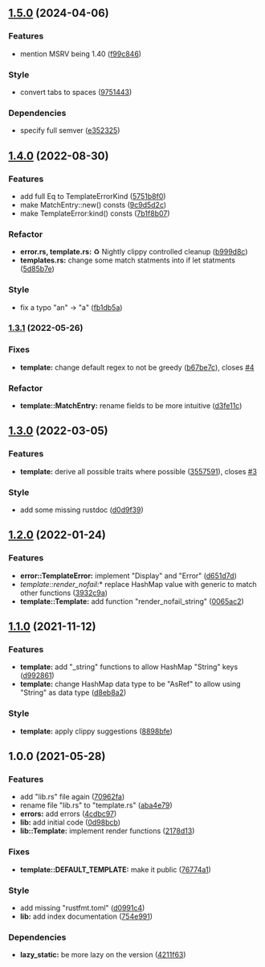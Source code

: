 ## [1.5.0](https://github.com/hasezoey/new_string_template/compare/v1.4.0...v1.5.0) (2024-04-06)


### Features

* mention MSRV being 1.40 ([f99c846](https://github.com/hasezoey/new_string_template/commit/f99c846d593fb2b367480ed5db71c7d1dde33bd5))


### Style

* convert tabs to spaces ([9751443](https://github.com/hasezoey/new_string_template/commit/975144371ac91461330446f091e776f68270ef5b))


### Dependencies

* specify full semver ([e352325](https://github.com/hasezoey/new_string_template/commit/e35232557c0611836a218cd03848a1b613e68b8c))

## [1.4.0](https://github.com/hasezoey/new_string_template/compare/v1.3.1...v1.4.0) (2022-08-30)


### Features

* add full Eq to TemplateErrorKind ([5751b8f0](https://github.com/hasezoey/new_string_template/commit/5751b8f0b884a8d87a095867680057c9450d619a))
* make MatchEntry::new() consts ([9c9d5d2c](https://github.com/hasezoey/new_string_template/commit/9c9d5d2c61880b4ff74e8d41a4254a8516d3aa82))
* make TemplateError:kind() consts ([7b1f8b07](https://github.com/hasezoey/new_string_template/commit/7b1f8b07f2232a2dfcc0d3995e61a6215a633bad))


### Refactor

* **error.rs, template.rs:** :recycle: Nightly clippy controlled cleanup ([b999d8c](https://github.com/hasezoey/new_string_template/commit/b999d8c1753da54805280003bbeb796cf13b0e17))
* **templates.rs:** change some match statments into if let statments ([5d85b7e](https://github.com/hasezoey/new_string_template/commit/5d85b7e7eb456cc61190d8e554d755d7befcd560))


### Style

* fix a typo "an" -> "a" ([fb1db5a](https://github.com/hasezoey/new_string_template/commit/fb1db5a3cee8f0d9cc250327b4207ff8cd5c8414))

### [1.3.1](https://github.com/hasezoey/new_string_template/compare/v1.3.0...v1.3.1) (2022-05-26)


### Fixes

* **template:** change default regex to not be greedy ([b67be7c](https://github.com/hasezoey/new_string_template/commit/b67be7c9833c0191be461d82c9ab1ed54e9e2bbe)), closes [#4](https://github.com/hasezoey/new_string_template/issues/4)


### Refactor

* **template::MatchEntry:** rename fields to be more intuitive ([d3fe11c](https://github.com/hasezoey/new_string_template/commit/d3fe11cad04b67cb2133f6127777c5e7f826ed9c))

## [1.3.0](https://github.com/hasezoey/new_string_template/compare/v1.2.0...v1.3.0) (2022-03-05)


### Features

* **template:** derive all possible traits where possible ([3557591](https://github.com/hasezoey/new_string_template/commit/35575914e7c275aaf53b2183e4acb47950488208)), closes [#3](https://github.com/hasezoey/new_string_template/issues/3)


### Style

* add some missing rustdoc ([d0d9f39](https://github.com/hasezoey/new_string_template/commit/d0d9f3967b60e6c7a8538de5716b94540ab54239))

## [1.2.0](https://github.com/hasezoey/new_string_template/compare/v1.1.0...v1.2.0) (2022-01-24)


### Features

* **error::TemplateError:** implement "Display" and "Error" ([d651d7d](https://github.com/hasezoey/new_string_template/commit/d651d7da559ff0469482b4a4e483c0f8bed0882e))
* **template::render_nofail*:** replace HashMap value with generic to match other functions ([3932c9a](https://github.com/hasezoey/new_string_template/commit/3932c9a27f31a90aca3a745b493d68b542b5ab7b))
* **template::Template:** add function "render_nofail_string" ([0065ac2](https://github.com/hasezoey/new_string_template/commit/0065ac25046df52c0c91b0c6ae3a2a202e4bc4c6))

## [1.1.0](https://github.com/hasezoey/new_string_template/compare/v1.0.0...v1.1.0) (2021-11-12)


### Features

* **template:** add "_string" functions to allow HashMap "String" keys ([d992861](https://github.com/hasezoey/new_string_template/commit/d992861076eeda54b952e002de53c3fe2087ee44))
* **template:** change HashMap data type to be "AsRef<str>" to allow using "String" as data type ([d8eb8a2](https://github.com/hasezoey/new_string_template/commit/d8eb8a2035ffc6039696448d9457aff84fb0c277))


### Style

* **template:** apply clippy suggestions ([8898bfe](https://github.com/hasezoey/new_string_template/commit/8898bfe0d06dc7ae978c5e8bf16dfe5252972bf8))

## 1.0.0 (2021-05-28)


### Features

* add "lib.rs" file again ([70962fa](https://github.com/hasezoey/new_string_template/commit/70962faf129531968f999d7fe75a4a2a5d28ff35))
* rename file "lib.rs" to "template.rs" ([aba4e79](https://github.com/hasezoey/new_string_template/commit/aba4e7940df18909cfd67f36909240c2254f63bb))
* **errors:** add errors ([4cdbc97](https://github.com/hasezoey/new_string_template/commit/4cdbc9756648adea771cd6b8888c0790b00ebbe4))
* **lib:** add initial code ([0d98bcb](https://github.com/hasezoey/new_string_template/commit/0d98bcb58f9b7a49a1cb8c334267b68b8aa21e24))
* **lib::Template:** implement render functions ([2178d13](https://github.com/hasezoey/new_string_template/commit/2178d13e9c581cd1a83a1c69f1de70d1cc45bfae))


### Fixes

* **template::DEFAULT_TEMPLATE:** make it public ([76774a1](https://github.com/hasezoey/new_string_template/commit/76774a192d1b7c72efb45750e9045d0da08157a1))


### Style

* add missing "rustfmt.toml" ([d0991c4](https://github.com/hasezoey/new_string_template/commit/d0991c490a3aeee10ad299f29d4bccca54b31a2d))
* **lib:** add index documentation ([754e991](https://github.com/hasezoey/new_string_template/commit/754e991534229b8dd2ca6bf8f1f1178549337f27))


### Dependencies

* **lazy_static:** be more lazy on the version ([4211f63](https://github.com/hasezoey/new_string_template/commit/4211f635658b2bfadc629218436bc5e14d002990))
